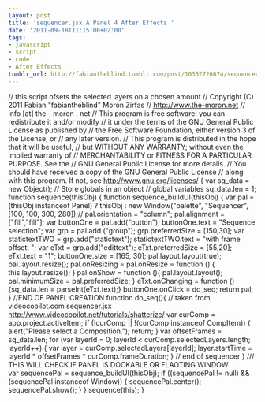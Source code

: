 ```yaml
---
layout: post
title: 'sequencer.jsx A Panel 4 After Effects '
date: '2011-09-18T11:15:00+02:00'
tags:
- javascript
- script
- code
- After Effects
tumblr_url: http://fabiantheblind.tumblr.com/post/10352726674/sequencer-jsx-a-panel-4-after-effects
---
```




// this script ofsets the selected layers on a chosen amount
// Copyright (C) 2011 Fabian "fabiantheblind" Morón Zirfas
// http://www.the-moron.net
// info [at] the - moron . net
// This program is free software: you can redistribute it and/or modify
// it under the terms of the GNU General Public License as published by
// the Free Software Foundation, either version 3 of the License, or
// any later version.
// This program is distributed in the hope that it will be useful,
// but WITHOUT ANY WARRANTY; without even the implied warranty of
// MERCHANTABILITY or FITNESS FOR A PARTICULAR PURPOSE.  See the
// GNU General Public License for more details.
// You should have received a copy of the GNU General Public License
// along with this program.  If not, see http://www.gnu.org/licenses/
{
    var sq_data = new Object(); // Store globals in an object
    // global variables
    sq_data.len = 1;
function sequence(thisObj) {
   function sequence_buildUI(thisObj) {
      var pal = (thisObj instanceof Panel) ? thisObj : new Window("palette", "Sequencer", [100, 100, 300, 280]);//
            pal.orientation = "column";
        pal.alignment = ["fill","fill"];
      var buttonOne = pal.add("button");
      buttonOne.text = "Sequence selection";
      var grp = pal.add ("group");
      grp.preferredSize = [150,30];
      var statictextTWO =  grp.add("statictext");
      statictextTWO.text = "with frame offset: ";
      var eTxt = grp.add("edittext");
      eTxt.preferredSize = [55,20];
      eTxt.text = "1";
      buttonOne.size = [165, 30];
            pal.layout.layout(true);
            pal.layout.resize();
            pal.onResizing = pal.onResize = function () {
                this.layout.resize();
                }
            pal.onShow = function (){
                pal.layout.layout();
                 pal.minimumSize = pal.preferredSize;
                }
                 eTxt.onChanging  = function (){sq_data.len = parseInt(eTxt.text);}
             buttonOne.onClick = do_seq;
      return pal;
   } //END OF PANEL CREATION
function do_seq(){
    // taken from videocopilot.com sequencer.jsx http://www.videocopilot.net/tutorials/shatterize/
    var curComp = app.project.activeItem;
    if (!curComp || !(curComp instanceof CompItem))
    {
        alert("Please select a Composition.");
        return;
    }
    var offsetFrames = sq_data.len;
    for (var layerId = 0; layerId < curComp.selectedLayers.length; layerId++) 
    {
        var layer = curComp.selectedLayers[layerId];
        layer.startTime = layerId * offsetFrames * curComp.frameDuration;
    }
    // end of sequencer
    }
///   THIS WILL CHECK IF PANEL IS DOCKABLE OR FLAOTING WINDOW  
   var sequencePal = sequence_buildUI(thisObj);
   if ((sequencePal != null) && (sequencePal instanceof Window)) {
      sequencePal.center();
      sequencePal.show();
      }
   }
   sequence(this);
}
